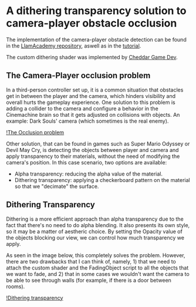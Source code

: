 # A dithering transparency solution to camera-player obstacle occlusion

The implementation of the camera-player obstacle detection can be found in the [LlamAcademy repository](https://github.com/llamacademy/urp-fading-standard-shaders/tree/main/Assets/Scripts), aswell as in the [tutorial](https://www.youtube.com/watch?v=vmLIy62Gsnk&ab_channel=LlamAcademy).

The custom dithering shader was implemented by [Cheddar Game Dev](https://www.youtube.com/watch?v=qk6nrQihcOQ&ab_channel=CheddarGameDev).

## The Camera-Player occlusion problem

In a third-person controller set up, it is a common situation that obstacles get in between the player and the camera, which hinders visibility and overall hurts the gameplay experience. 
One solution to this problem is adding a collider to the camera and configure a behavior in the Cinemachine brain so that it gets adjusted on collisions with objects. An example: Dark Souls' camera (which sometimes is the real enemy).

[!The Occlusion problem](https://github.com/CesarCaramazana/Unity/blob/main/Camera/Dithering%20Transparency/Example/Dithering_OcclusionProblem.png)

Other solution, that can be found in games such as Super Mario Odyssey or Devil May Cry, is detecting the objects between player and camera and apply transparency to their materials, without the need of modifying the camera's position.
In this case scenario, two options are available:
- Alpha transparency: reducing the alpha value of the material.
- Dithering transparency: applying a checkerboard pattern on the material so that we "decimate" the surface.

## Dithering Transparency

Dithering is a more efficient approach than alpha transparency due to the fact that there's no need to do alpha blending. It also presents its own style, so it may be a matter of aestheric choice. 
By setting the Opacity value of the objects blocking our view, we can control how much transparency we apply. 

As seen in the image below, this completely solves the problem. However, there are two drawbacks that I can think of, namely, 1) that we need to attach the custom shader and the FadingObject script to all the objects that we want to fade, and 2) that in some cases we wouldn't want the camera to be able to see through walls (for example, if there is a door between rooms).


[!Dithering transparency](https://github.com/CesarCaramazana/Unity/blob/main/Camera/Dithering%20Transparency/Example/Dithering_Transparency.png)
